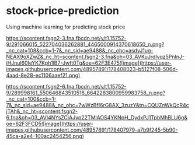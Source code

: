 # stock-price-prediction
Using machine learning for predicting stock price

https://scontent.fsgn2-3.fna.fbcdn.net/v/t1.15752-9/291066015_522704036262881_4465000914370618650_n.png?_nc_cat=108&ccb=1-7&_nc_sid=ae9488&_nc_ohc=asdvJ1ug-NEAX9oXZwZ&_nc_ht=scontent.fsgn2-3.fna&oh=03_AVKuJrdIvqz5PnlnJ-iHJnul60IeYK7Kph1lB7-Jwft0Tg&oe=62F3E475![image](https://user-images.githubusercontent.com/48957891/178408023-b5127f08-506d-4aad-8e28-ec1106aaef21.png)


https://scontent.fsgn2-6.fna.fbcdn.net/v/t1.15752-9/289998161_550646843510518_6642283800959983758_n.png?_nc_cat=100&ccb=1-7&_nc_sid=ae9488&_nc_ohc=7wWzBfI6rG8AX_3zuzY&tn=CQUZnWkQcR4cjTAh&_nc_ht=scontent.fsgn2-6.fna&oh=03_AVI4NYsZCiAJvp22TMlAOS4YKNpH_DydxPJ1TpbMhBLU6g&oe=62F3FCD5![image](https://user-images.githubusercontent.com/48957891/178407979-a7b9f245-5b90-45ca-a2e4-100ac2454256.png)
